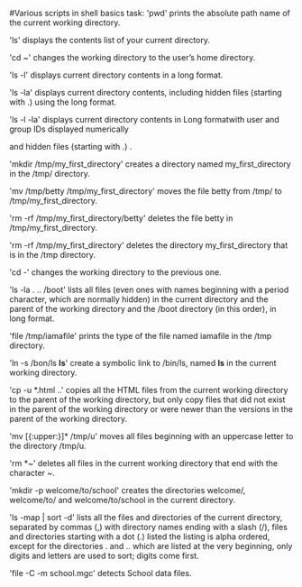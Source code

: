 #Various scripts in shell basics task:
'pwd' prints the absolute path name of the current working directory.

'ls' displays the contents list of your current directory.

'cd ~' changes the working directory to the user’s home directory.

'ls -l' displays current directory contents in a long format.

'ls -la' displays current directory contents, including hidden files (starting with .) using the long format. 

'ls -l -la' displays current directory contents in Long formatwith user and group IDs displayed numerically

and hidden files (starting with .) .

'mkdir /tmp/my_first_directory' creates a directory named my_first_directory in the /tmp/ directory.

'mv /tmp/betty /tmp/my_first_directory' moves the file betty from /tmp/ to /tmp/my_first_directory.

'rm -rf /tmp/my_first_directory/betty' deletes the file betty in /tmp/my_first_directory. 

'rm -rf /tmp/my_first_directory' deletes the directory my_first_directory that is in the /tmp directory.

'cd -' changes the working directory to the previous one.

'ls -la . .. /boot' lists all files (even ones with names beginning with a period character, which are normally hidden) in the current directory and the parent of the working directory and the /boot directory (in this order), in long format.

'file /tmp/iamafile' prints the type of the file named iamafile in the /tmp directory.

'ln -s /bon/ls __ls__' create a symbolic link to /bin/ls, named __ls__ in the current working directory.

'cp -u *.html ..' copies all the HTML files from the current working directory to the parent of the working directory, but only copy files that did not exist in the parent of the working directory or were newer than the versions in the parent of the working directory.

'mv [{:upper:}]* /tmp/u' moves all files beginning with an uppercase letter to the directory /tmp/u.

'rm *~'  deletes all files in the current working directory that end with the character ~.

'mkdir -p welcome/to/school' creates the directories welcome/, welcome/to/ and welcome/to/school in the current directory.

'ls -map | sort -d' lists all the files and directories of the current directory, separated by commas (,) with directory names ending with a slash (/), files and directories starting with a dot (.) listed the listing is alpha ordered, except for the directories . and .. which are listed at the very beginning, only digits and letters are used to sort; digits come first.

'file -C -m school.mgc' detects School data files.  
